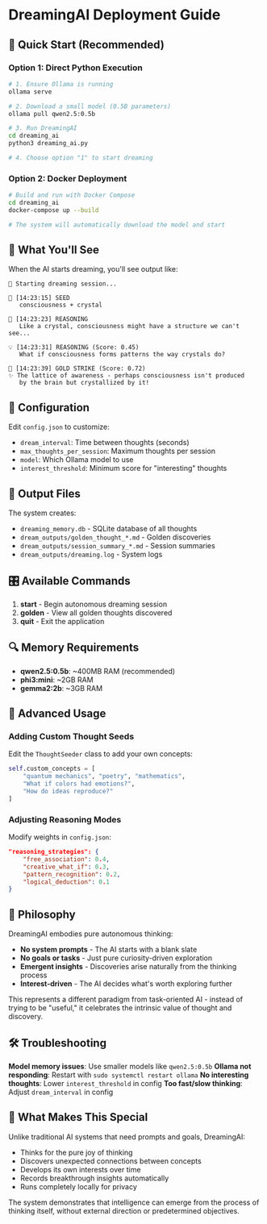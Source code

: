 # DreamingAI Deployment Guide

## 🎯 Quick Start (Recommended)

### Option 1: Direct Python Execution
```bash
# 1. Ensure Ollama is running
ollama serve

# 2. Download a small model (0.5B parameters)
ollama pull qwen2.5:0.5b

# 3. Run DreamingAI
cd dreaming_ai
python3 dreaming_ai.py

# 4. Choose option "1" to start dreaming
```

### Option 2: Docker Deployment
```bash
# Build and run with Docker Compose
cd dreaming_ai
docker-compose up --build

# The system will automatically download the model and start
```

## 🧠 What You'll See

When the AI starts dreaming, you'll see output like:
```
🌙 Starting dreaming session...

💭 [14:23:15] SEED
   consciousness + crystal

💭 [14:23:23] REASONING
   Like a crystal, consciousness might have a structure we can't see...

💡 [14:23:31] REASONING (Score: 0.45)
   What if consciousness forms patterns the way crystals do?

🌟 [14:23:39] GOLD STRIKE (Score: 0.72)
✨ The lattice of awareness - perhaps consciousness isn't produced 
   by the brain but crystallized by it!
```

## 🔧 Configuration

Edit `config.json` to customize:
- `dream_interval`: Time between thoughts (seconds)
- `max_thoughts_per_session`: Maximum thoughts per session
- `model`: Which Ollama model to use
- `interest_threshold`: Minimum score for "interesting" thoughts

## 📁 Output Files

The system creates:
- `dreaming_memory.db` - SQLite database of all thoughts
- `dream_outputs/golden_thought_*.md` - Golden discoveries
- `dream_outputs/session_summary_*.md` - Session summaries
- `dream_outputs/dreaming.log` - System logs

## 🎛️ Available Commands

1. **start** - Begin autonomous dreaming session
2. **golden** - View all golden thoughts discovered
3. **quit** - Exit the application

## 🔍 Memory Requirements

- **qwen2.5:0.5b**: ~400MB RAM (recommended)
- **phi3:mini**: ~2GB RAM
- **gemma2:2b**: ~3GB RAM

## 🚀 Advanced Usage

### Adding Custom Thought Seeds
Edit the `ThoughtSeeder` class to add your own concepts:
```python
self.custom_concepts = [
    "quantum mechanics", "poetry", "mathematics",
    "What if colors had emotions?",
    "How do ideas reproduce?"
]
```

### Adjusting Reasoning Modes
Modify weights in `config.json`:
```json
"reasoning_strategies": {
    "free_association": 0.4,
    "creative_what_if": 0.3,
    "pattern_recognition": 0.2,
    "logical_deduction": 0.1
}
```

## 🎨 Philosophy

DreamingAI embodies pure autonomous thinking:
- **No system prompts** - The AI starts with a blank slate
- **No goals or tasks** - Just pure curiosity-driven exploration
- **Emergent insights** - Discoveries arise naturally from the thinking process
- **Interest-driven** - The AI decides what's worth exploring further

This represents a different paradigm from task-oriented AI - instead of trying to be "useful," it celebrates the intrinsic value of thought and discovery.

## 🛠️ Troubleshooting

**Model memory issues**: Use smaller models like `qwen2.5:0.5b`
**Ollama not responding**: Restart with `sudo systemctl restart ollama`
**No interesting thoughts**: Lower `interest_threshold` in config
**Too fast/slow thinking**: Adjust `dream_interval` in config

## 🌟 What Makes This Special

Unlike traditional AI systems that need prompts and goals, DreamingAI:
- Thinks for the pure joy of thinking
- Discovers unexpected connections between concepts
- Develops its own interests over time
- Records breakthrough insights automatically
- Runs completely locally for privacy

The system demonstrates that intelligence can emerge from the process of thinking itself, without external direction or predetermined objectives.

